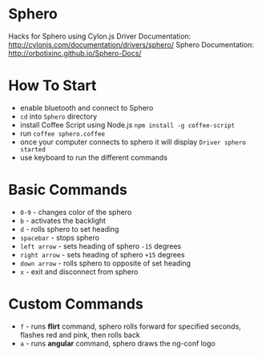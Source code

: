 Sphero
======

Hacks for Sphero using Cylon.js
Driver Documentation: http://cylonjs.com/documentation/drivers/sphero/
Sphero Documentation: http://orbotixinc.github.io/Sphero-Docs/

How To Start
============

+ enable bluetooth and connect to Sphero
+ `cd` into `Sphero` directory
+ install Coffee Script using Node.js `npm install -g coffee-script`
+ run `coffee sphero.coffee`
+ once your computer connects to sphero it will display `Driver sphero started`
+ use keyboard to run the different commands

Basic Commands
==============

+ `0-9` - changes color of the sphero
+ `b` - activates the backlight
+ `d` - rolls sphero to set heading
+ `spacebar` - stops sphero
+ `left arrow` - sets heading of sphero `-15` degrees
+ `right arrow` - sets heading of sphero `+15` degrees
+ `down arrow` - rolls sphero to opposite of set heading
+ `x` - exit and disconnect from sphero

Custom Commands
===============

+ `f` - runs **flirt** command, sphero rolls forward for specified seconds, flashes red and pink, then rolls back
+ `a` - runs **angular** command, sphero draws the ng-conf logo
